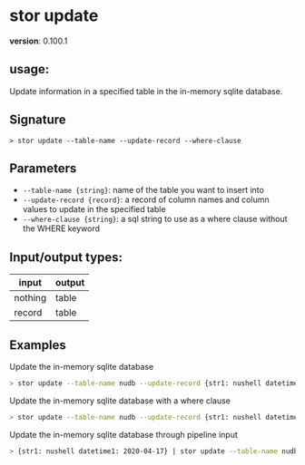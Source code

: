 # stor update

**version**: 0.100.1

## **usage**:

Update information in a specified table in the in-memory sqlite database.

## Signature

`> stor update --table-name --update-record --where-clause`

## Parameters

- `--table-name {string}`: name of the table you want to insert into
- `--update-record {record}`: a record of column names and column values to update in the specified table
- `--where-clause {string}`: a sql string to use as a where clause without the WHERE keyword

## Input/output types:

| input   | output |
| ------- | ------ |
| nothing | table  |
| record  | table  |

## Examples

Update the in-memory sqlite database

```bash
> stor update --table-name nudb --update-record {str1: nushell datetime1: 2020-04-17}
```

Update the in-memory sqlite database with a where clause

```bash
> stor update --table-name nudb --update-record {str1: nushell datetime1: 2020-04-17} --where-clause "bool1 = 1"
```

Update the in-memory sqlite database through pipeline input

```bash
> {str1: nushell datetime1: 2020-04-17} | stor update --table-name nudb
```
